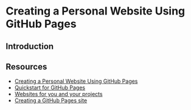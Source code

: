 # Creating a Personal Website Using GitHub Pages

## Introduction

## Resources

- [Creating a Personal Website Using GitHub Pages](https://medium.com/@gerkElznik/creating-a-personal-website-using-github-pages-9dd04b9ab4b7)
- [Quickstart for GitHub Pages](https://docs.github.com/en/pages/quickstart)
- [Websites for you and your projects](https://pages.github.com/)
- [Creating a GitHub Pages site](https://docs.github.com/en/pages/getting-started-with-github-pages/creating-a-github-pages-site)